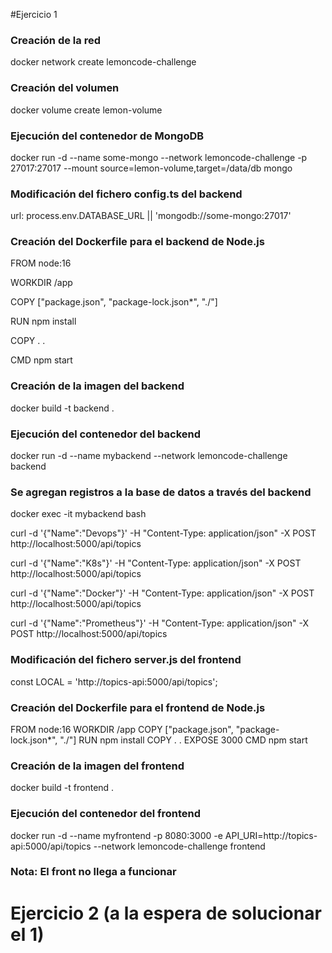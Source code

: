 #Ejercicio 1
### Creación de la red
docker network create lemoncode-challenge

### Creación del volumen
docker volume create lemon-volume

### Ejecución del contenedor de MongoDB
docker run -d --name some-mongo --network lemoncode-challenge -p 27017:27017 --mount source=lemon-volume,target=/data/db mongo

### Modificación del fichero config.ts del backend
url: process.env.DATABASE_URL || 'mongodb://some-mongo:27017'

### Creación del Dockerfile para el backend de Node.js
FROM node:16

WORKDIR /app

COPY ["package.json", "package-lock.json*", "./"]

RUN npm install

COPY . .

CMD npm start

### Creación de la imagen del backend
docker build -t backend .

### Ejecución del contenedor del backend
docker run -d --name mybackend --network lemoncode-challenge backend

### Se agregan registros a la base de datos a través del backend
docker exec -it mybackend bash

curl -d '{"Name":"Devops"}' -H "Content-Type: application/json" -X POST http://localhost:5000/api/topics

curl -d '{"Name":"K8s"}' -H "Content-Type: application/json" -X POST http://localhost:5000/api/topics

curl -d '{"Name":"Docker"}' -H "Content-Type: application/json" -X POST http://localhost:5000/api/topics

curl -d '{"Name":"Prometheus"}' -H "Content-Type: application/json" -X POST http://localhost:5000/api/topics

### Modificación del fichero server.js del frontend
const LOCAL = 'http://topics-api:5000/api/topics';

### Creación del Dockerfile para el frontend de Node.js
FROM node:16
WORKDIR /app
COPY ["package.json", "package-lock.json*", "./"]
RUN npm install
COPY . .
EXPOSE 3000
CMD npm start

### Creación de la imagen del frontend
docker build -t frontend .

### Ejecución del contenedor del frontend
docker run -d --name myfrontend  -p 8080:3000 -e API_URI=http://topics-api:5000/api/topics --network lemoncode-challenge frontend

### Nota: El front no llega a funcionar

# Ejercicio 2 (a la espera de solucionar el 1)